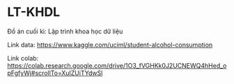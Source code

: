 # LT-KHDL
Đồ án cuối kì: Lập trình khoa học dữ liệu

Link data: https://www.kaggle.com/uciml/student-alcohol-consumption

Link colab: https://colab.research.google.com/drive/1O3_fVGHKk0J2UCNEWQ4hHed_opFgfyWj#scrollTo=XuIZUiTYdwSl

